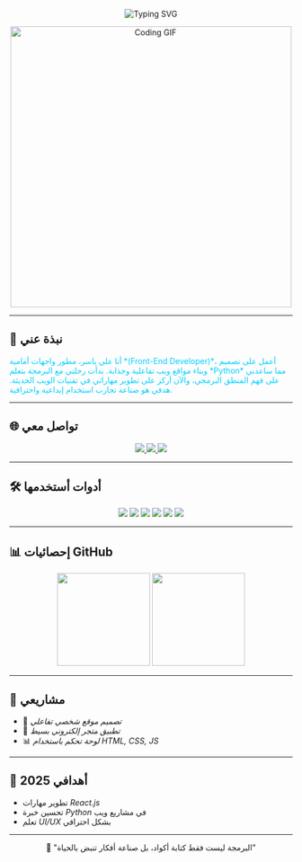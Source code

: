 <!-- بانر متحرك باسمك -->
<p align="center">
  <img src="https://readme-typing-svg.herokuapp.com?font=Fira+Code&size=28&pause=1000&color=00CFFF&center=true&vCenter=true&width=600&lines=Hi+There!+👋;I'm+Ali+Yasir;Front-End+Developer;Python+Learner" alt="Typing SVG" />
</p>

<!-- GIF برمجة -->
<p align="center">
  <img src="https://media.giphy.com/media/qgQUggAC3Pfv687qPC/giphy.gif" width="500" alt="Coding GIF" />
</p>

---

## 📝 نبذة عني
<p style="color:#00CFFF;">
أنا علي ياسر، مطور واجهات أمامية *(Front-End Developer)*، أعمل على تصميم وبناء مواقع ويب تفاعلية وجذابة.  
بدأت رحلتي مع البرمجة بتعلم *Python* مما ساعدني على فهم المنطق البرمجي، والآن أركز على تطوير مهاراتي في تقنيات الويب الحديثة.  
هدفي هو صناعة تجارب استخدام إبداعية واحترافية.
</p>

---

## 🌐 تواصل معي
<p align="center">
  <a href="https://www.linkedin.com/in/علي-ياسر-24a4a5336" target="_blank">
    <img src="https://img.shields.io/badge/LinkedIn-00CFFF?style=for-the-badge&logo=linkedin&logoColor=white" />
  </a>
  <a href="https://www.facebook.com/share/1CpYTbDEqE/" target="_blank">
    <img src="https://img.shields.io/badge/Facebook-1877F2?style=for-the-badge&logo=facebook&logoColor=white" />
  </a>
  <a href="mailto:taywanly939@gmail.com" target="_blank">
    <img src="https://img.shields.io/badge/Email-D14836?style=for-the-badge&logo=gmail&logoColor=white" />
  </a>
</p>

---

## 🛠 أدوات أستخدمها
<p align="center">
  <img src="https://img.shields.io/badge/VS%20Code-0078D4?style=for-the-badge&logo=visual-studio-code&logoColor=white" />
  <img src="https://img.shields.io/badge/Figma-F24E1E?style=for-the-badge&logo=figma&logoColor=white" />
  <img src="https://img.shields.io/badge/GitHub-181717?style=for-the-badge&logo=github&logoColor=white" />
  <img src="https://img.shields.io/badge/HTML5-E34F26?style=for-the-badge&logo=html5&logoColor=white" />
  <img src="https://img.shields.io/badge/CSS3-1572B6?style=for-the-badge&logo=css3&logoColor=white" />
  <img src="https://img.shields.io/badge/JavaScript-F7DF1E?style=for-the-badge&logo=javascript&logoColor=black" />
</p>

---

## 📊 إحصائيات GitHub
<p align="center">
  <img src="https://github-readme-stats.vercel.app/api?username=USERNAME&show_icons=true&theme=tokyonight&count_private=true" height="165" />
  <img src="https://github-readme-stats.vercel.app/api/top-langs/?username=USERNAME&layout=compact&theme=tokyonight" height="165" />
</p>

---

## 🚀 مشاريعي
- 🎨 *تصميم موقع شخصي تفاعلي*
- 🛒 *تطبيق متجر إلكتروني بسيط*
- 📊 *لوحة تحكم باستخدام HTML, CSS, JS*

---

## 🎯 أهدافي 2025
- تطوير مهارات *React.js*
- تحسين خبرة *Python* في مشاريع ويب
- تعلم *UI/UX* بشكل احترافي

---

<p align="center">
  💙 "البرمجة ليست فقط كتابة أكواد، بل صناعة أفكار تنبض بالحياة"
</p>
